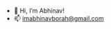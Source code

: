 - 👋 Hi, I’m Abhinav!
- 📫 imabhinavborah@gmail.com

<!---
imabhinavborah/imabhinavborah is a ✨ special ✨ repository because its `README.md` (this file) appears on your GitHub profile.
You can click the Preview link to take a look at your changes.
--->
